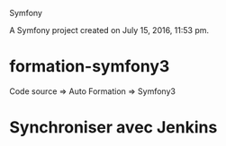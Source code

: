 Symfony


A Symfony project created on July 15, 2016, 11:53 pm.

# formation-symfony3
Code source => Auto Formation => Symfony3
# Synchroniser avec Jenkins

